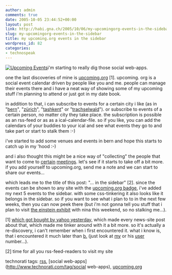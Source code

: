 ```yaml
---
author: admin
comments: true
date: 2005-10-05 23:44:52+00:00
layout: post
link: http://habi.gna.ch/2005/10/06/my-upcomingorg-events-in-the-sidebar/
slug: my-upcomingorg-events-in-the-sidebar
title: my upcoming.org events in the sidebar
wordpress_id: 82
categories:
- technospeak
---
```



[![Upcoming Events](http://habi.gna.ch/blog/images/upcoming_events-tm.jpg)](http://habi.gna.ch/blog/images/upcoming_events.jpg)i'm starting to really dig those social web-apps.
  
one the last discoveries of mine is [upcoming.org](http://upcoming.org/) [1]. upcoming. org is a social event calendar driven by people like you and me. people can manage their events there and i have a neat way of showing some of my upcoming stuff i'm planning to attend or just got in my date book.
  
in addition to that, i can subscribe to events for a certain city i like (as in "[bern](http://upcoming.org/metro/ch/be/bern/)", "[zürich](http://upcoming.org/metro/ch/zh/zh/)", "[tashkent](http://upcoming.org/metro/uz/ta/)" or "[trachselwald](http://upcoming.org/metro/ch/be/tra/)"). or subscribe to events of a certain person, no matter city they take place. the subscription is possible as an rss-feed or as as a ical-calendar-file. so if you like, you can add the calendars of your buddies to your ical and see what events they go to and take part or start to stalk them :-)



i've started to add some venues and events in bern and hope this starts to catch up in my 'hood :-)



and i also thought this might be a nice way of "collecting" the people that want to come to [certain](http://upcoming.org/event/34222/) [meetings](http://flickr.com/photos/tags/bloggertreffen/). let's see if it starts to take off a bit more. if you add yourself to upcoming.org, send me a note and we can start to share our events...



which leads me to the title of this post: "... in the sidebar" [2]. since the events can be shown to any site with the [upcoming.org badge](http://upcoming.org/badge/), i've added my next 5 events to the sidebar. with some css-tinkering it also looks like it belongs in the sidebar. so if you want to see what i plan to to in the next few weeks, then you can now peek there (but i'm not gonna tell you stuff that i plan to visit [the einstein exhibit](http://www.bhm.ch/de/ausstellungen_sonder_01.cfm) with nina this weekend, so no stalking me...).



[1] [which got bought by yahoo yesterday](http://upcoming.org/news/archives/2005/10/05/yahoo_ac/index.php), which made every news-site post about that, which made me tinker around with it a bit more. so it's actually a re-discovery, i can't remember when i first encountered it. what i know is, that i encountered it much later than [b.](http://www.bernhardseefeld.ch/) (just look at [my](http://upcoming.org/user/14920/) or his [user](http://upcoming.org/user/501/) number...).
  
[2] time for all you rss-feed-readers to visit my site





technorati tags: [rss](http://www.technorati.com/tag/rss), [social web-apps](http://www.technorati.com/tag/social web-apps), [upcoming.org](http://www.technorati.com/tag/upcoming.org)
